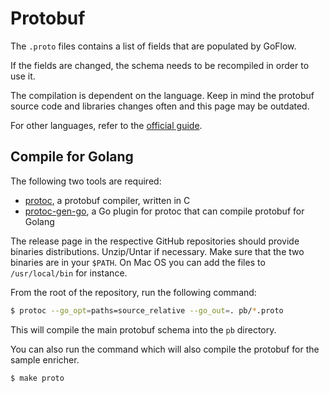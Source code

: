 # Protobuf

The `.proto` files contains a list of fields that are populated by GoFlow.

If the fields are changed, the schema needs to be recompiled
in order to use it.

The compilation is dependent on the language.
Keep in mind the protobuf source code and libraries changes often and this page may be outdated.

For other languages, refer to the [official guide](https://developers.google.com/protocol-buffers).

## Compile for Golang

The following two tools are required:
* [protoc](https://github.com/protocolbuffers/protobuf), a protobuf compiler, written in C
* [protoc-gen-go](https://github.com/protocolbuffers/protobuf-go), a Go plugin for protoc that can compile protobuf for Golang

The release page in the respective GitHub repositories should provide binaries distributions. Unzip/Untar if necessary.
Make sure that the two binaries are in your ``$PATH``. On Mac OS you can add the files to `/usr/local/bin` for instance.

From the root of the repository, run the following command:

```bash
$ protoc --go_opt=paths=source_relative --go_out=. pb/*.proto
```

This will compile the main protobuf schema into the `pb` directory.

You can also run the command which will also compile the protobuf for the sample enricher.

```bash
$ make proto
```
